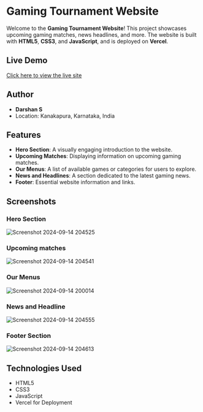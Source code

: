 
# Gaming Tournament Website

Welcome to the **Gaming Tournament Website**! This project showcases upcoming gaming matches, news headlines, and more. The website is built with **HTML5**, **CSS3**, and **JavaScript**, and is deployed on **Vercel**.

## Live Demo

[Click here to view the live site](https://gaming-touranament-website-html-css-js.vercel.app)

## Author
- **Darshan S**
- Location: Kanakapura, Karnataka, India

## Features

- **Hero Section**: A visually engaging introduction to the website.
- **Upcoming Matches**: Displaying information on upcoming gaming matches.
- **Our Menus**: A list of available games or categories for users to explore.
- **News and Headlines**: A section dedicated to the latest gaming news.
- **Footer**: Essential website information and links.

## Screenshots

### Hero Section
![Screenshot 2024-09-14 204525](https://github.com/user-attachments/assets/6ce6f97d-1273-4c1f-933a-11c851a554bc)

### Upcoming matches
![Screenshot 2024-09-14 204541](https://github.com/user-attachments/assets/f35136bf-814b-4202-a32c-e7897e777a07)

### Our Menus
![Screenshot 2024-09-14 200014](https://github.com/user-attachments/assets/baff4f3c-75fc-4265-af9d-27a07c893712)

### News and Headline
![Screenshot 2024-09-14 204555](https://github.com/user-attachments/assets/943f1c7b-2c31-4f0f-84e5-ae392cae0760)

### Footer Section
![Screenshot 2024-09-14 204613](https://github.com/user-attachments/assets/75a7aafb-4340-48d1-bd57-0e93c6791d9b)


## Technologies Used
- HTML5
- CSS3
- JavaScript
- Vercel for Deployment



